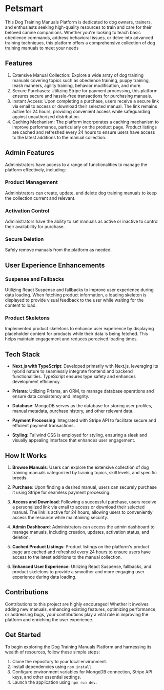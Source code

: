 # Petsmart

This Dog Training Manuals Platform is dedicated to dog owners, trainers, and enthusiasts seeking high-quality resources to train and care for their beloved canine companions. Whether you're looking to teach basic obedience commands, address behavioral issues, or delve into advanced training techniques, this platform offers a comprehensive collection of dog training manuals to meet your needs

## Features



1. Extensive Manual Collection: Explore a wide array of dog training manuals covering topics such as obedience training, puppy training, leash manners, agility training, behavior modification, and more.
2. Secure Purchases: Utilizing Stripe for payment processing, this platform ensures secure and hassle-free transactions for purchasing manuals.
3. Instant Access: Upon completing a purchase, users receive a secure link via email to access or download their selected manual. The link remains active for 24 hours, providing convenient access while safeguarding against unauthorized distribution.
4. Caching Mechanism: The platform incorporates a caching mechanism to improve performance, particularly on the product page. Product listings are cached and refreshed every 24 hours to ensure users have access to the latest additions to the manual collection.
  
  ## Admin Features

Administrators have access to a range of functionalities to manage the platform effectively, including:

### Product Management

Administrators can create, update, and delete dog training manuals to keep the collection current and relevant.

### Activation Control

Administrators have the ability to set manuals as active or inactive to control their availability for purchase.

### Secure Deletion

Safely remove manuals from the platform as needed.



## User Experience Enhancements

### Suspense and Fallbacks

Utilizing React Suspense and fallbacks to improve user experience during data loading. When fetching product information, a loading skeleton is displayed to provide visual feedback to the user while waiting for the content to load.

### Product Skeletons

Implemented product skeletons to enhance user experience by displaying placeholder content for products while their data is being fetched. This helps maintain engagement and reduces perceived loading times.


  ## Tech Stack

- **Next.js with TypeScript**: Developed primarily with Next.js, leveraging its hybrid nature to seamlessly integrate frontend and backend functionalities. TypeScript ensures type safety and enhances development efficiency.

- **Prisma**: Utilizing Prisma, an ORM, to manage database operations and ensure data consistency and integrity.

- **Database**: MongoDB serves as the database for storing user profiles, manual metadata, purchase history, and other relevant data.

- **Payment Processing**: Integrated with Stripe API to facilitate secure and efficient payment transactions.

- **Styling**: Tailwind CSS is employed for styling, ensuring a sleek and visually appealing interface that enhances user engagement.


## How It Works

1. **Browse Manuals**: Users can explore the extensive collection of dog training manuals categorized by training topics, skill levels, and specific breeds.

2. **Purchase**: Upon finding a desired manual, users can securely purchase it using Stripe for seamless payment processing.

3. **Access and Download**: Following a successful purchase, users receive a personalized link via email to access or download their selected manual. The link is active for 24 hours, allowing users to conveniently access the resource while maintaining security.

4. **Admin Dashboard**: Administrators can access the admin dashboard to manage manuals, including creation, updates, activation status, and deletion.

5. **Cached Product Listings**: Product listings on the platform's product page are cached and refreshed every 24 hours to ensure users have access to the latest additions to the manual collection.

6. **Enhanced User Experience**: Utilizing React Suspense, fallbacks, and product skeletons to provide a smoother and more engaging user experience during data loading.

## Contributions

Contributions to this project are highly encouraged! Whether it involves adding new manuals, enhancing existing features, optimizing performance, or addressing bugs, your contributions play a vital role in improving the platform and enriching the user experience.

## Get Started

To begin exploring the Dog Training Manuals Platform and harnessing its wealth of resources, follow these simple steps:

1. Clone the repository to your local environment.
2. Install dependencies using `npm install`.
3. Configure environment variables for MongoDB connection, Stripe API keys, and other essential settings.
4. Launch the application using `npm run dev`.
